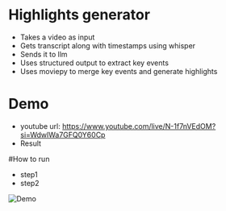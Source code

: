 # Highlights generator
* Takes a video as input
* Gets transcript along with timestamps using whisper
* Sends it to llm
* Uses structured output to extract key events
* Uses moviepy to merge key events and generate highlights

# Demo
* youtube url: https://www.youtube.com/live/N-1f7nVEdOM?si=WdwlWa7GFQ0Y60Cp
* Result

#How to run
* step1
* step2


![Demo](res.gif)



